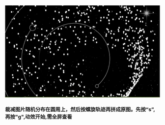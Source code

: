 ![开场动画](https://raw.githubusercontent.com/Kehao/start/master/images/ex.png)
### 裁减图片随机分布在圆周上，然后按螺旋轨迹再拼成原图。先按“s”,再按"g",动效开始,需全屏查看
